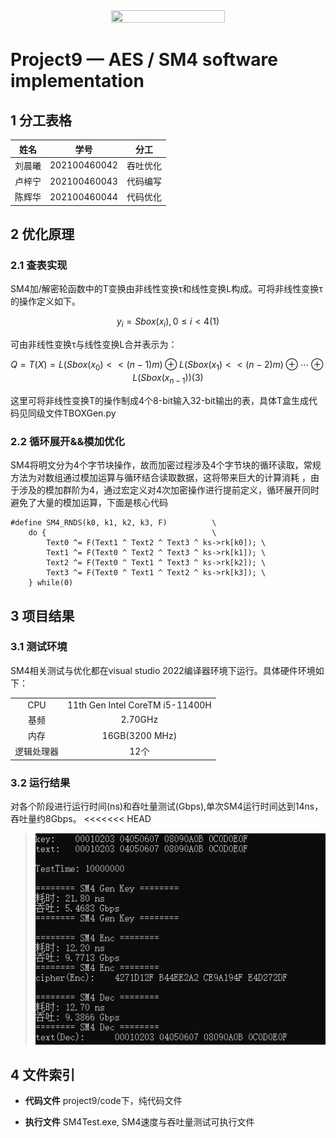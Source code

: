 <div align="center">
<img src=https://img1.baidu.com/it/u=3783559290,1144114418&fm=253&fmt=auto&app=138&f=JPEG width=60% height="60%"/>
</div>

# Project9 — AES / SM4 software implementation

<!-- ********************* Chapter1 ********************* -->

## 1 分工表格
<center>

| 姓名  |      学号      | 分工 |
|:---:|:------------:|----|
| 刘晨曦 | 202100460042 | 吞吐优化 |
| 卢梓宁 | 202100460043 | 代码编写 |
| 陈辉华 | 202100460044 | 代码优化 |

</center>


<!-- ********************* Chapter2 ********************* -->

## 2 优化原理

### 2.1 查表实现

SM4加/解密轮函数中的T变换由非线性变换τ和线性变换L构成。可将非线性变换τ的操作定义如下。

$$y_i = Sbox(x_i) , 0 \leq i < 4   (1)$$

可由非线性变换τ与线性变换L合并表示为：

$$Q = T(X) =L(Sbox(x_0) << (n-1)m) \oplus L(Sbox(x_1) << (n-2)m) \oplus \cdots \oplus L(Sbox(x_{n-1}))(3)$$

这里可将非线性变换T的操作制成4个8-bit输入32-bit输出的表，具体T盒生成代码见同级文件TBOXGen.py

### 2.2 循环展开&&模加优化

SM4将明文分为4个字节块操作，故而加密过程涉及4个字节块的循环读取，常规方法为对数组通过模加运算与循环结合读取数据，这将带来巨大的计算消耗
，由于涉及的模加群阶为4，通过宏定义对4次加密操作进行提前定义，循环展开同时避免了大量的模加运算，下面是核心代码

```
#define SM4_RNDS(k0, k1, k2, k3, F)          \
    do {                                     \
        Text0 ^= F(Text1 ^ Text2 ^ Text3 ^ ks->rk[k0]); \
        Text1 ^= F(Text0 ^ Text2 ^ Text3 ^ ks->rk[k1]); \
        Text2 ^= F(Text0 ^ Text1 ^ Text3 ^ ks->rk[k2]); \
        Text3 ^= F(Text0 ^ Text1 ^ Text2 ^ ks->rk[k3]); \
    } while(0)
```

<!-- ********************* Chapter3 ********************* -->

## 3 项目结果

### 3.1 测试环境
SM4相关测试与优化都在visual studio 2022编译器环境下运行。具体硬件环境如下：

<center>

|  |        |
|:---:|:-----:|
| CPU | 11th Gen Intel CoreTM i5-11400H |
| 基频 | 2.70GHz |
| 内存 | 16GB(3200 MHz) |
| 逻辑处理器 | 12个 |

</center>

### 3.2 运行结果
对各个阶段进行运行时间(ns)和吞吐量测试(Gbps),单次SM4运行时间达到14ns，吞吐量约8Gbps。
<<<<<<< HEAD
> ![test](project9/test.jpg "test try")  
> <!-- 与md文件同一目录下的foldername文件夹，里的1.png图片 -->

## 4 文件索引

+ **代码文件**  project9/code下，纯代码文件

+ **执行文件**	SM4Test.exe, SM4速度与吞吐量测试可执行文件
